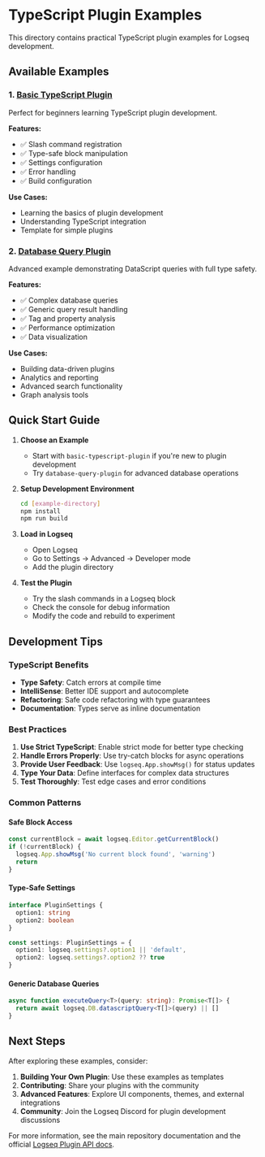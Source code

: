 # TypeScript Plugin Examples

This directory contains practical TypeScript plugin examples for Logseq development.

## Available Examples

### 1. [Basic TypeScript Plugin](./basic-typescript-plugin/)
Perfect for beginners learning TypeScript plugin development.

**Features:**
- ✅ Slash command registration
- ✅ Type-safe block manipulation
- ✅ Settings configuration
- ✅ Error handling
- ✅ Build configuration

**Use Cases:**
- Learning the basics of plugin development
- Understanding TypeScript integration
- Template for simple plugins

### 2. [Database Query Plugin](./database-query-plugin/)
Advanced example demonstrating DataScript queries with full type safety.

**Features:**
- ✅ Complex database queries
- ✅ Generic query result handling
- ✅ Tag and property analysis
- ✅ Performance optimization
- ✅ Data visualization

**Use Cases:**
- Building data-driven plugins
- Analytics and reporting
- Advanced search functionality
- Graph analysis tools

## Quick Start Guide

1. **Choose an Example**
   - Start with `basic-typescript-plugin` if you're new to plugin development
   - Try `database-query-plugin` for advanced database operations

2. **Setup Development Environment**
   ```bash
   cd [example-directory]
   npm install
   npm run build
   ```

3. **Load in Logseq**
   - Open Logseq
   - Go to Settings → Advanced → Developer mode
   - Add the plugin directory

4. **Test the Plugin**
   - Try the slash commands in a Logseq block
   - Check the console for debug information
   - Modify the code and rebuild to experiment

## Development Tips

### TypeScript Benefits
- **Type Safety**: Catch errors at compile time
- **IntelliSense**: Better IDE support and autocomplete
- **Refactoring**: Safe code refactoring with type guarantees
- **Documentation**: Types serve as inline documentation

### Best Practices
1. **Use Strict TypeScript**: Enable strict mode for better type checking
2. **Handle Errors Properly**: Use try-catch blocks for async operations
3. **Provide User Feedback**: Use `logseq.App.showMsg()` for status updates
4. **Type Your Data**: Define interfaces for complex data structures
5. **Test Thoroughly**: Test edge cases and error conditions

### Common Patterns

#### Safe Block Access
```typescript
const currentBlock = await logseq.Editor.getCurrentBlock()
if (!currentBlock) {
  logseq.App.showMsg('No current block found', 'warning')
  return
}
```

#### Type-Safe Settings
```typescript
interface PluginSettings {
  option1: string
  option2: boolean
}

const settings: PluginSettings = {
  option1: logseq.settings?.option1 || 'default',
  option2: logseq.settings?.option2 ?? true
}
```

#### Generic Database Queries
```typescript
async function executeQuery<T>(query: string): Promise<T[]> {
  return await logseq.DB.datascriptQuery<T[]>(query) || []
}
```

## Next Steps

After exploring these examples, consider:

1. **Building Your Own Plugin**: Use these examples as templates
2. **Contributing**: Share your plugins with the community
3. **Advanced Features**: Explore UI components, themes, and external integrations
4. **Community**: Join the Logseq Discord for plugin development discussions

For more information, see the main repository documentation and the official [Logseq Plugin API docs](https://plugins-doc.logseq.com/).